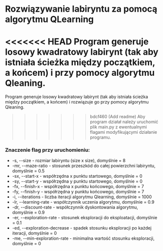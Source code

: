# Rozwiązywanie labiryntu za pomocą algorytmu QLearning
<<<<<<< HEAD
Program generuje losowy kwadratowy labirynt (tak aby istniała ścieżka między początkiem, a końcem) i przy pomocy algorytmu Qleaning. 
=======
Program generuje losowy kwadratowy labirynt (tak aby istniała ścieżka między początkiem, a końcem) i rozwiązuje go przy pomocy algorytmu Qleaning. 
>>>>>>> bdcf460 (Add readme)
Aby program działał należy uruchomić plik main.py z ewentualnymi flagami modyfikującymi działanie programu.
### Znaczenie flag przy uruchomieniu:
- -s, --size - rozmiar labiryntu (size x size), domyślnie = 8
- -mr, --maze-ratio - stosunek przeszkód do całej powierzchni labiryntu, domyślnie = 0.5
- -sx, --start-x - współrzędna x punktu startowego, domyślnie = 0
- -sy, --start-y - współrzędna y punktu startowego, domyślnie = 0
- -fx, --finish-x - współrzędna x punktu końcowego, domyślnie = 7
- -fy, --finish-y - współrzędna y punktu końcowego, domyślnie = 7
- -i, --iterations - liczba iteracji algorytmu Qlearning, domyślnie = 1000
- -lr, --learning-rate - współczynnik uczenia algorytmu, domyślnie = 0.9
- -dr, --discount-rate - współczynnik dyskontowania algorytmu, domyślnie = 0.9
- -er, --exploration-rate - stosunek eksploracji do eksploatacji, domyślnie = 0.1
- -ed, --exploration-decrease - spadek stosunku eksploracji po każdej iteracji, domyślnie = 0
- -me, --min-exploration-rate - minimalna wartość stosunku eksploracji, domyślnie = 0